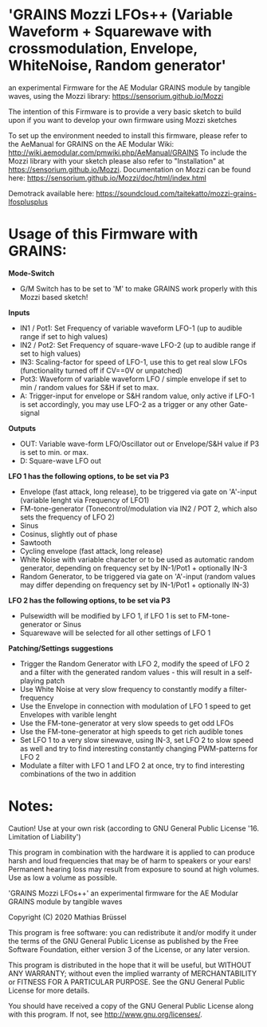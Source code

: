 # 'GRAINS Mozzi LFOs++ (Variable Waveform + Squarewave with crossmodulation, Envelope, WhiteNoise, Random generator' 
  
an experimental Firmware for the AE Modular GRAINS module by tangible waves, using the Mozzi library: https://sensorium.github.io/Mozzi

The intention of this Firmware is to provide a very basic sketch to build upon if you want to develop your own firmware using Mozzi sketches
    
To set up the environment needed to install this firmware, please refer to the AeManual for GRAINS on the AE Modular Wiki: http://wiki.aemodular.com/pmwiki.php/AeManual/GRAINS
To include the Mozzi library with your sketch please also refer to "Installation" at https://sensorium.github.io/Mozzi.
Documentation on Mozzi can be found here: https://sensorium.github.io/Mozzi/doc/html/index.html

Demotrack available here: https://soundcloud.com/taitekatto/mozzi-grains-lfosplusplus
  
# Usage of this Firmware with GRAINS:

__Mode-Switch__ 

 * G/M Switch has to be set to 'M' to make GRAINS work properly with this Mozzi based sketch!
  
__Inputs__ 
  
* IN1 / Pot1: Set Frequency of variable waveform LFO-1 (up to audible range if set to high values)
* IN2 / Pot2: Set Frequency of square-wave LFO-2 (up to audible range if set to high values)
* IN3:        Scaling-factor for speed of LFO-1, use this to get real slow LFOs (functionality turned off if CV==0V or unpatched)
* Pot3:       Waveform of variable waveform LFO / simple envelope if set to min / random values for S&H if set to max.
* A:          Trigger-input for envelope or S&H random value, only active if LFO-1 is set accordingly, you may use LFO-2 as a trigger or any other Gate-signal

__Outputs__

* OUT:        Variable wave-form LFO/Oscillator out or Envelope/S&H value if P3 is set to min. or max.
* D:          Square-wave LFO out

__LFO 1 has the following options, to be set via P3__

* Envelope (fast attack, long release), to be triggered via gate on 'A'-input (variable lenght via Frequency of LFO1) 
* FM-tone-generator (Tonecontrol/modulation via IN2 / POT 2, which also sets the frequency of LFO 2)
* Sinus    
* Cosinus, slightly out of phase
* Sawtooth
* Cycling envelope (fast attack, long release)
* White Noise with variable character or to be used as automatic random generator, depending on frequency set by IN-1/Pot1 + optionally IN-3
* Random Generator, to be triggered via gate on 'A'-input (random values may differ depending on frequency set by IN-1/Pot1 + optionally IN-3)

__LFO 2 has the following options, to be set via P3__

* Pulsewidth will be modified by LFO 1, if LFO 1 is set to FM-tone-generator or Sinus
* Squarewave will be selected for all other settings of LFO 1

__Patching/Settings suggestions__

* Trigger the Random Generator with LFO 2, modify the speed of LFO 2 and a filter with the generated random values - this will result in a self-playing patch
* Use White Noise at very slow frequency to constantly modify a filter-frequency
* Use the Envelope in connection with modulation of LFO 1 speed to get Envelopes with varible lenght
* Use the FM-tone-generator at very slow speeds to get odd LFOs
* Use the FM-tone-generator at high speeds to get rich audible tones
* Set LFO 1 to a very slow sinewave, using IN-3, set LFO 2 to slow speed as well and try to find interesting constantly changing PWM-patterns for LFO 2
* Modulate a filter with LFO 1 and LFO 2 at once, try to find interesting combinations of the two in addition

# Notes:
  
Caution! Use at your own risk (according to GNU General Public License '16. Limitation of Liability')

This program in combination with the hardware it is applied to can produce harsh and loud frequencies that may be of harm to speakers or your ears!
Permanent hearing loss may result from exposure to sound at high volumes. Use as low a volume as possible.

'GRAINS Mozzi LFOs++' an experimental firmware for the AE Modular GRAINS module by tangible waves
    
Copyright (C) 2020  Mathias Brüssel

This program is free software: you can redistribute it and/or modify
it under the terms of the GNU General Public License as published by
the Free Software Foundation, either version 3 of the License, or
any later version.
  
This program is distributed in the hope that it will be useful,
but WITHOUT ANY WARRANTY; without even the implied warranty of
MERCHANTABILITY or FITNESS FOR A PARTICULAR PURPOSE.  See the
GNU General Public License for more details.
  
You should have received a copy of the GNU General Public License
along with this program.  If not, see <http://www.gnu.org/licenses/>.